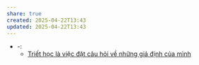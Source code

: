 ```yaml
---
share: true
created: 2025-04-22T13:43
updated: 2025-04-22T13:43
---
```

- \-: 
    - [Triết học là việc đặt câu hỏi về những giả định của mình](../Ngh%C4%A9%20v%E1%BB%81%20vi%E1%BB%87c%20ngh%C4%A9/Tri%E1%BA%BFt%20h%E1%BB%8Dc%20l%C3%A0%20vi%E1%BB%87c%20%C4%91%E1%BA%B7t%20c%C3%A2u%20h%E1%BB%8Fi%20v%E1%BB%81%20nh%E1%BB%AFng%20gi%E1%BA%A3%20%C4%91%E1%BB%8Bnh%20c%E1%BB%A7a%20m%C3%ACnh.md)

